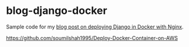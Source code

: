 # blog-django-docker

Sample code for my [blog post on deploying Django in Docker with Nginx](https://medium.com/@cloudcleric/deploying-a-django-application-in-docker-with-nginx-beeed45bebb8).


https://github.com/soumilshah1995/Deploy-Docker-Container-on-AWS
